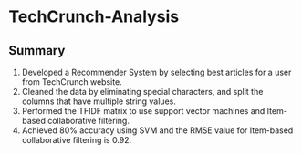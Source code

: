 # TechCrunch-Analysis
## Summary

1. Developed a Recommender System by selecting best articles for a user from TechCrunch website.
2. Cleaned the data by eliminating special characters, and split the columns that have multiple string values.
3. Performed the TFIDF matrix to use support vector machines and Item-based collaborative filtering.
4. Achieved 80% accuracy using SVM and the RMSE value for Item-based collaborative filtering is 0.92.
